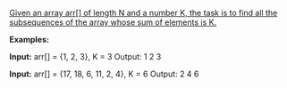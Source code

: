 [Given an array arr[] of length N and a number K, the task is to find all the subsequences of the array whose sum of elements is K.](https://www.geeksforgeeks.org/find-all-subsequences-with-sum-equals-to-k/)

**Examples:**

**Input:**
arr[] = {1, 2, 3}, K = 3
Output:
1 2
3

**Input:**
arr[] = {17, 18, 6, 11, 2, 4}, K = 6
Output:
2 4
6
